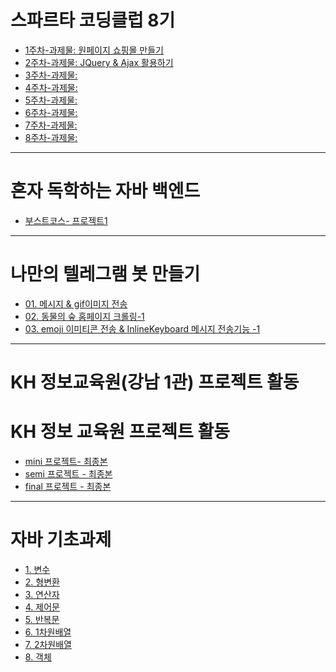 # 스파르타 코딩클럽 8기
- [1주차-과제물: 원페이지 쇼핑몰 만들기](./sparta08/0510/hw01/readme.md)
- [2주차-과제물: JQuery & Ajax 활용하기](./sparta08/0517)
- [3주차-과제물: ](./sparta08/0524)
- [4주차-과제물: ](./sparta08/0531)
- [5주차-과제물: ](./sparta08/0607)
- [6주차-과제물: ](./sparta08/0614)
- [7주차-과제물: ](./sparta08/0621)
- [8주차-과제물: ](./sparta08/0628)
<hr>

# 혼자 독학하는 자바 백엔드

- [부스트코스- 프로젝트1](./boostcourse/project01/readme.MD)


<hr>

# 나만의 텔레그램 봇 만들기
- [01. 메시지 & gif이미지 전송](./0514/MyChatbot.py)
- [02. 동물의 숲 홈페이지 크롤링-1](./0522/webCrawling.py)
- [03. emoji 이미티콘 전송 & InlineKeyboard 메시지 전송기능 -1](./0529/using_model.py)


<hr>

#  KH 정보교육원(강남 1관) 프로젝트 활동
# KH 정보 교육원 프로젝트 활동
- [mini 프로젝트- 최종본]()
- [semi 프로젝트 - 최종본]()
- [final 프로젝트 - 최종본]()

<hr>

# 자바 기초과제

- [1. 변수](./kh_academy/homework/hw01/1_변수과제/func)
- [2. 형변환](./kh_academy/homework/hw01/2_형변환과제/func)
- [3. 연산자](./kh_academy/homework/hw01/3_연산자/func/OperatorPractice1.java)
- [4. 제어문](./kh_academy/homework/hw01/4_제어문)
- [5. 반복문](./kh_academy/homework/hw01/5_반복문)
- [6. 1차원배열](./kh_academy/homework/hw01/6_1차원배열/ArrayPractice.java)
- [7. 2차원배열](./kh_academy/homework/hw01/7_2차원배열/DimensionPractice.java)
- [8. 객체](./kh_academy/homework/hw01/8_객체)
